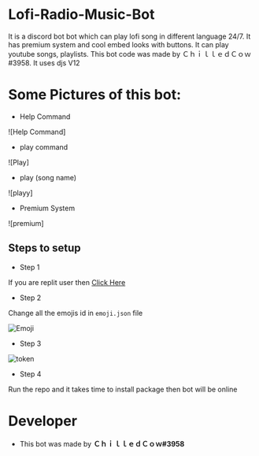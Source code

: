 # Lofi-Radio-Music-Bot
It is a discord bot bot which can play lofi song in different language 24/7. It has premium system and cool embed looks with buttons. It can play youtube songs, playlists. This bot code was made by ＣｈｉｌｌｅｄＣｏｗ#3958. It uses djs V12


# Some Pictures of this bot:

- Help Command

![Help Command]

- play command

![Play]

- play (song name)

![playy]

- Premium System

![premium]


## Steps to setup 

- Step 1

If you are replit user then [Click Here](https://github.com/RaccoonHop/LoFi-Discord-Bot)

- Step 2 

Change all the emojis id in `emoji.json` file

![Emoji](https://media.discordapp.net/attachments/899947313357791312/937643161268944916/unknown.png?width=584&height=434)

- Step 3

![token](https://media.discordapp.net/attachments/899947313357791312/937643742561701918/unknown.png)

- Step 4 

Run the repo and it takes time to install package then bot will be online

# Developer
- This bot was made by **ＣｈｉｌｌｅｄＣｏｗ#3958** 



